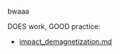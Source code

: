 bwaaa


<!-- DOESN'T work:

- [content/supplemental/impact_demagnetization.md](content/supplemental/impact_demagnetization.md)
- [/content/supplemental/impact_demagnetization.md](/content/supplemental/impact_demagnetization.md)
- [content/supplemental/impact_demagnetization](content/supplemental/impact_demagnetization)


DOES work, but BAD practice (gives warning in console when live loading):

- [/content/supplemental/impact_demagnetization](/content/supplemental/impact_demagnetization)
- [impact_demagnetization](impact_demagnetization) -->


DOES work, GOOD practice:

- [impact_demagnetization.md](impact_demagnetization.md)
